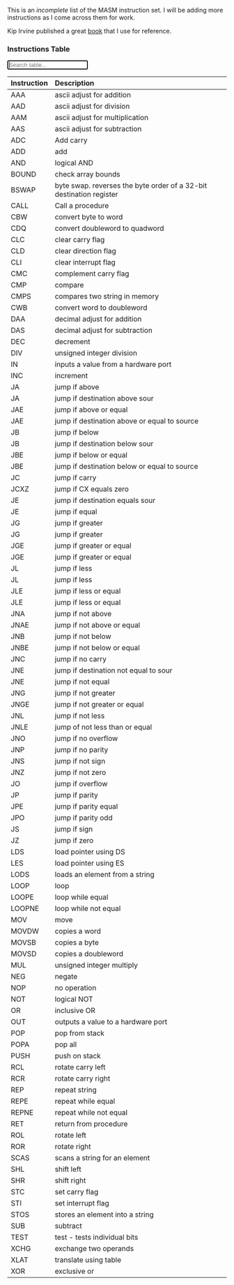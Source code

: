 This is an *incomplete* list of the MASM instruction set. I will be adding more instructions as I come across them for work. 

Kip Irvine published a great [book](http://index-of.es/Programming/Assembly/Assembly%20Language%20for%20x86%20Processors%206th%20Ed.pdf) that I use for reference.

### Instructions Table



<div class="input-group mt-3 mb-3">
<div class="input-group-prepend">
<span class="input-group-text"><i class='bx bx-search'></i></span>
</div>
<input type="text" class="tablesearch-input form-control" data-tablesearch-table="#data-table" placeholder="Search table..." autofocus>
</div>






Instruction | Description 
:--- | :--- 
AAA | ascii adjust for addition 
AAD | ascii adjust for division 
AAM | ascii adjust for multiplication 
AAS | ascii adjust for subtraction 
ADC | Add carry
ADD | add 
AND | logical AND 
BOUND | check array bounds 
BSWAP | byte swap. reverses the byte order of a 32-bit destination register
CALL | Call a procedure 
CBW | convert byte to word 
CDQ | convert doubleword to quadword 
CLC | clear carry flag 
CLD | clear direction flag 
CLI | clear interrupt flag 
CMC | complement carry flag 
CMP | compare 
CMPS | compares two string in memory 
CWB | convert word to doubleword 
DAA | decimal adjust for addition 
DAS | decimal adjust for subtraction 
DEC | decrement 
DIV | unsigned integer division
IN | inputs a value from a hardware port 
INC | increment 
JA | jump if above 
JA | jump if destination above sour
JAE | jump if above or equal 
JAE | jump if destination above or equal to source
JB | jump if below 
JB | jump if destination below sour
JBE | jump if below or equal 
JBE | jump if destination below or equal to source
JC | jump if carry 
JCXZ | jump if CX equals zero 
JE | jump if destination equals sour
JE | jump if equal 
JG | jump if greater 
JG | jump if greater 
JGE | jump if greater or equal 
JGE | jump if greater or equal 
JL | jump if less 
JL | jump if less 
JLE | jump if less or equal 
JLE | jump if less or equal 
JNA | jump if not above 
JNAE | jump if not above or equal 
JNB | jump if not below 
JNBE | jump if not below or equal 
JNC | jump if no carry 
JNE | jump if destination not equal to sour
JNE | jump if not equal 
JNG | jump if not greater 
JNGE | jump if not greater or equal 
JNL | jump if not less 
JNLE | jump of not less than or equal 
JNO | jump if no overflow 
JNP | jump if no parity 
JNS | jump if not sign 
JNZ | jump if not zero 
JO | jump if overflow 
JP | jump if parity 
JPE | jump if parity equal 
JPO | jump if parity odd 
JS | jump if sign 
JZ | jump if zero 
LDS | load pointer using DS 
LES | load pointer using ES 
LODS | loads an element from a string 
LOOP | loop 
LOOPE | loop while equal 
LOOPNE | loop while not equal 
MOV | move 
MOVDW | copies a word 
MOVSB | copies a byte 
MOVSD | copies a doubleword 
MUL | unsigned integer multiply 
NEG | negate 
NOP | no operation 
NOT | logical NOT 
OR | inclusive OR 
OUT | outputs a value to a hardware port 
POP | pop from stack 
POPA | pop all 
PUSH | push on stack 
RCL | rotate carry left 
RCR | rotate carry right 
REP | repeat string 
REPE | repeat while equal 
REPNE | repeat while not equal 
RET | return from procedure 
ROL | rotate left 
ROR | rotate right 
SCAS | scans a string for an element 
SHL | shift left 
SHR | shift right 
STC | set carry flag 
STI | set interrupt flag 
STOS | stores an element into a string 
SUB | subtract 
TEST | test - tests individual bits 
XCHG | exchange two operands 
XLAT | translate using table 
XOR | exclusive or








<script>
    $(document).ready(function() {
        $('table').attr('id', 'data-table');
        $('table').addClass('tablesearch-table').addClass('tablesort');
    });
</script>